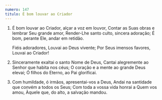 ```yaml
---
numero: 147
titulo: É bom louvar ao Criador
---
```

1. É bom louvar ao Criador, alçar a voz em louvor,
   Contar as Suas obras e lembrar Seu grande amor,
   Render-Lhe santo culto, sincera adoração;
   É bom, perante Ele, andar em retidão.

   Fiéis adoradores,
   Louvai ao Deus vivente;
   Por Seus imensos favores,
   Louvai ao Criador!

2. Sinceramente exaltai o santo Nome de Deus,
   Cantai alegremente ao Senhor que habita nos céus;
   O coração e a mente ao grande Deus elevai;
   Ó filhos do Eterno, ao Pai glorificai.

3. Com humildade, ó irmãos, apresentai-vos a Deus,
   Andai na santidade que convém a todos os Seus;
   Com toda a vossa vida honrai a Quem vos amou,
   Àquele que, do alto, a salvação mandou.
